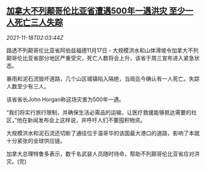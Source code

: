 <!--1637202662000-->
[加拿大不列颠哥伦比亚省遭遇500年一遇洪灾 至少一人死亡三人失踪](https://cn.reuters.com/article/canada-1117-wedn-flooding-idCNKBS2I3050)
------

<div><i>2021-11-18T02:03:44Z</i></div><p>路透不列颠哥伦比亚省阿伯兹福德11月17日 - 大规模洪水和山体滑坡令加拿大不列颠哥伦比亚省部分地区严重受灾，死亡人数将会上升，该省于周三宣布进入紧急状态。</p><p>暴雨和泥石流毁坏道路，几个山区城镇陷入隔绝，当局迄今确认有一人死亡。失踪人数至少有三人。</p><p>该省省长John Horgan称这场灾害为500年一遇。</p><p>“我们将实行旅行限制，并确保生活必需品的运输，让医疗救援能够抵达需要的社区，”他在新闻发布会上这样说，并呼吁人们不要囤积物资。</p><p>大规模洪水和泥石流还切断了通往位于温哥华的该国最大港口的道路，影响了本就十分紧张的全球供应链。</p><p>加拿大总理特鲁多表示，数千名武装人员随时待命，帮助不列颠哥伦比亚省应对洪灾。(完)</p>
